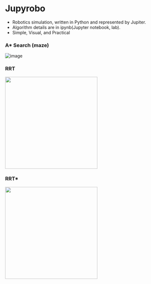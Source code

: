 # Jupyrobo
* Robotics simulation, written in Python and represented by Jupiter.
* Algorithm details are in ipynb(Jupyter notebook, lab).
* Simple, Visual, and Practical

### A* Search (maze)
![image](https://github.com/applesquiz/jupyrobo/blob/master/A*/out.gif)
### RRT
<img src="https://github.com/applesquiz/jupyrobo/blob/master/RRT/out.gif" width="300" height="300"/>

### RRT\*
<img src="https://github.com/applesquiz/jupyrobo/blob/master/RRT/out_rrtstar.gif" width="300" height="300"/>
